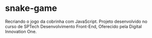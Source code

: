 # snake-game
Recriando o jogo da cobrinha com JavaScript.
Projeto desenvolvido no curso de SPTech Desenvolvimento Front-End, Oferecido pela Digital Innovation One.
